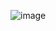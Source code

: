 ![image](https://github.com/sachidumaleesha/Python-Make-Easy/assets/45502921/7a94c8f3-c3d9-4333-b19c-ac7ccf7ae021)

